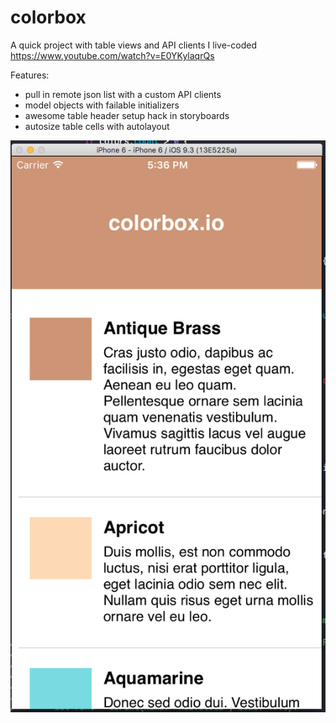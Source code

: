 # colorbox
A quick project with table views and API clients I live-coded https://www.youtube.com/watch?v=E0YKylaqrQs

Features:
* pull in remote json list with a custom API clients
* model objects with failable initializers
* awesome table header setup hack in storyboards
* autosize table cells with autolayout

![preview](https://raw.githubusercontent.com/nickoneill/colorbox/master/preview.png)
